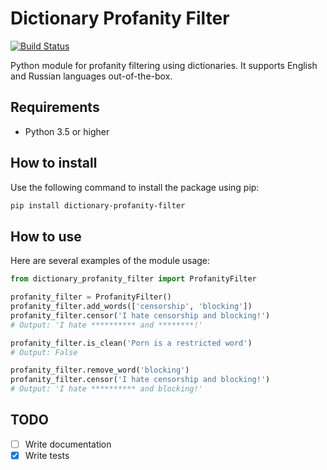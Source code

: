 Dictionary Profanity Filter
==========================

[![Build Status](https://travis-ci.com/ProgrammingLanguageLeader/dictionary-profanity-filter.svg?token=NAXdZ3urs2rzWv4x9zhq&branch=master)](https://travis-ci.com/ProgrammingLanguageLeader/dictionary-profanity-filter)

Python module for profanity filtering using dictionaries. 
It supports English and Russian languages out-of-the-box.

## Requirements
- Python 3.5 or higher

## How to install
Use the following command to install the package using pip:
```bash
pip install dictionary-profanity-filter
```

## How to use
Here are several examples of the module usage:
```python
from dictionary_profanity_filter import ProfanityFilter

profanity_filter = ProfanityFilter()
profanity_filter.add_words(['censorship', 'blocking'])
profanity_filter.censor('I hate censorship and blocking!')
# Output: 'I hate ********** and ********!'

profanity_filter.is_clean('Porn is a restricted word')
# Output: False

profanity_filter.remove_word('blocking')
profanity_filter.censor('I hate censorship and blocking!')
# Output: 'I hate ********** and blocking!'
```

## TODO
- [ ] Write documentation
- [x] Write tests
